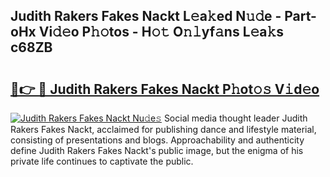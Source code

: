 ## Judith Rakers Fakes Nackt L𝚎a𝚔ed N𝚞𝚍e - Part-oHx Vi𝚍𝚎o P𝚑𝚘tos - H𝚘𝚝 O𝚗𝚕yf𝚊ns L𝚎a𝚔s c68ZB

# <h2><a href="http://kf39s0.oniu.top/?m=Judith+Rakers+Fakes+Nackt">🔗👉 🔴 Judith Rakers Fakes Nackt P𝚑ot𝚘𝚜 V𝚒d𝚎o</a></h2>

[![Judith Rakers Fakes Nackt Nu𝚍e𝚜](https://i.imgur.com/0qMVB7G.gif)](http://kf39s0.oniu.top/?m=Judith+Rakers+Fakes+Nackt)
Social media thought leader Judith Rakers Fakes Nackt, acclaimed for publishing dance and lifestyle material, consisting of presentations and blogs. Approachability and authenticity define Judith Rakers Fakes Nackt's public image, but the enigma of his private life continues to captivate the public.  
